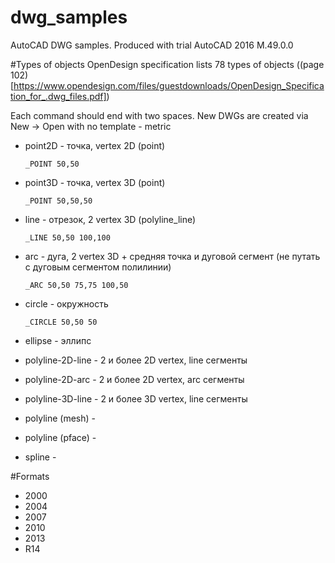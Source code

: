 # dwg_samples
AutoCAD DWG samples. Produced with trial AutoCAD 2016 M.49.0.0


#Types of objects
OpenDesign specification lists 78 types of objects ((page 102)[https://www.opendesign.com/files/guestdownloads/OpenDesign_Specification_for_.dwg_files.pdf])

Each command should end with two spaces. New DWGs are created via New -> Open with no template - metric

* point2D - точка, vertex 2D (point)

  ```_POINT 50,50 ```  

* point3D - точка, vertex 3D (point)

  ```_POINT 50,50,50 ```  

* line - отрезок, 2 vertex 3D (polyline_line)

  ```_LINE 50,50 100,100  ```   
  
* arc - дуга, 2 vertex 3D + средняя точка и дуговой сегмент (не путать с дуговым сегментом полилинии)
  
  ```_ARC 50,50 75,75 100,50 ```

* circle - окружность
  
  ```_CIRCLE 50,50 50 ```

* ellipse - эллипс
* polyline-2D-line - 2 и более 2D vertex, line сегменты
* polyline-2D-arc - 2 и более 2D vertex, arc сегменты
* polyline-3D-line - 2 и более 3D vertex, line сегменты
* polyline (mesh) - 
* polyline (pface) - 
* spline - 

#Formats

* 2000
* 2004
* 2007
* 2010
* 2013
* R14
